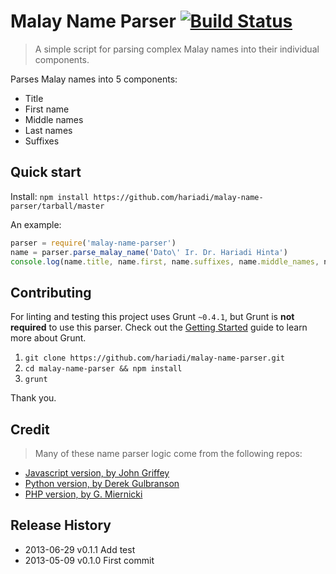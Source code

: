 # Malay Name Parser [![Build Status](https://travis-ci.org/hariadi/malay-name-parser.png)](https://travis-ci.org/hariadi/malay-name-parser)

> A simple script for parsing complex Malay names into their individual components.

Parses Malay names into 5 components:
- Title
- First name
- Middle names
- Last names
- Suffixes


## Quick start

Install: `npm install https://github.com/hariadi/malay-name-parser/tarball/master`

An example:
```js
parser = require('malay-name-parser')
name = parser.parse_malay_name('Dato\' Ir. Dr. Hariadi Hinta')
console.log(name.title, name.first, name.suffixes, name.middle_names, name.last_names)
```


## Contributing
For linting and testing this project uses Grunt `~0.4.1`, but Grunt is **not required** to use this parser. Check out the [Getting Started](http://gruntjs.com/getting-started) guide to learn more about Grunt.

 1. `git clone https://github.com/hariadi/malay-name-parser.git`
 2. `cd malay-name-parser && npm install`
 3. `grunt`

Thank you.


## Credit
> Many of these name parser logic come from the following repos:

* [Javascript version, by John Griffey](https://github.com/redjohn/name_parser)
* [Python version, by Derek Gulbranson](http://code.google.com/p/python-nameparser)
* [PHP version, by G. Miernicki](http://code.google.com/p/nameparser/)


## Release History
* 2013-06-29	v0.1.1			Add test
* 2013-05-09	v0.1.0			First commit
